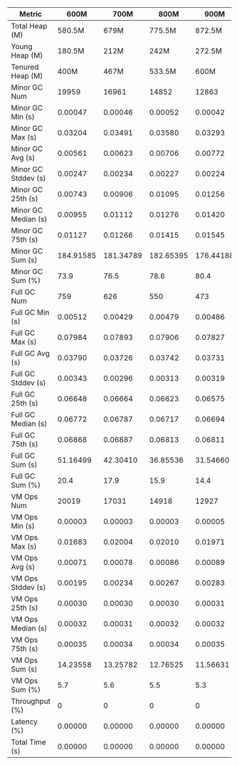 | Metric | 600M | 700M | 800M | 900M | 1GB | 2GB | 4GB | 8GB |
|------|----|----|----|----|---|---|---|---|
| Total Heap (M) | 580.5M | 679M | 775.5M | 872.5M | 994.5M | 1996.5M | 4043.5M | 8140M |
| Young Heap (M) | 180.5M | 212M | 242M | 272.5M | 311.5M | 631M | 1312.5M | 2678.5M |
| Tenured Heap (M) | 400M | 467M | 533.5M | 600M | 683M | 1365.5M | 2731M | 5461.5M |
| Minor GC Num | 19959 | 16961 | 14852 | 12863 | 10807 | 5619 | 2525 | 1132 |
| Minor GC Min (s) | 0.00047 | 0.00046 | 0.00052 | 0.00042 | 0.00040 | 0.00057 | 0.00051 | 0.00046 |
| Minor GC Max (s) | 0.03204 | 0.03491 | 0.03580 | 0.03293 | 0.03445 | 0.02674 | 0.04086 | 0.03419 |
| Minor GC Avg (s) | 0.00561 | 0.00623 | 0.00706 | 0.00772 | 0.00897 | 0.00973 | 0.00985 | 0.00953 |
| Minor GC Stddev (s) | 0.00247 | 0.00234 | 0.00227 | 0.00224 | 0.00214 | 0.00152 | 0.00199 | 0.00170 |
| Minor GC 25th (s) | 0.00743 | 0.00906 | 0.01095 | 0.01256 | 0.01541 | 0.01683 | 0.01659 | 0.01638 |
| Minor GC Median (s) | 0.00955 | 0.01112 | 0.01276 | 0.01420 | 0.01652 | 0.01745 | 0.01709 | 0.01695 |
| Minor GC 75th (s) | 0.01127 | 0.01266 | 0.01415 | 0.01545 | 0.01747 | 0.01817 | 0.01763 | 0.01779 |
| Minor GC Sum (s) | 184.91585 | 181.34789 | 182.65395 | 176.44188 | 175.03988 | 98.77276 | 43.51628 | 19.48814 |
| Minor GC Sum (%) | 73.9 | 76.5 | 78.6 | 80.4 | 81.9 | 97.3 | 97.9 | 86.9 |
| Full GC Num | 759 | 626 | 550 | 473 | 400 | 10 | 2 | 2 |
| Full GC Min (s) | 0.00512 | 0.00429 | 0.00479 | 0.00486 | 0.00478 | 0.00499 | 0.00532 | 0.00516 |
| Full GC Max (s) | 0.07984 | 0.07893 | 0.07906 | 0.07827 | 0.10329 | 0.08804 | 0.00988 | 0.01079 |
| Full GC Avg (s) | 0.03790 | 0.03726 | 0.03742 | 0.03731 | 0.03880 | 0.04030 | 0.00760 | 0.00798 |
| Full GC Stddev (s) | 0.00343 | 0.00296 | 0.00313 | 0.00319 | 0.00561 | 0.00539 | 0.00322 | 0.00398 |
| Full GC 25th (s) | 0.06648 | 0.06664 | 0.06623 | 0.06575 | 0.06605 | 0.06894 | 0.00532 | 0.00516 |
| Full GC Median (s) | 0.06772 | 0.06787 | 0.06717 | 0.06694 | 0.06746 | 0.07077 | 0.00532 | 0.00516 |
| Full GC 75th (s) | 0.06868 | 0.06887 | 0.06813 | 0.06811 | 0.07006 | 0.07143 | 0.00988 | 0.01079 |
| Full GC Sum (s) | 51.16499 | 42.30410 | 36.85536 | 31.54660 | 27.97519 | 0.60133 | 0.01520 | 0.01595 |
| Full GC Sum (%) | 20.4 | 17.9 | 15.9 | 14.4 | 13.1 | 0.6 | 0.0 | 0.1 |
| VM Ops Num | 20019 | 17031 | 14918 | 12927 | 10868 | 5691 | 2593 | 1205 |
| VM Ops Min (s) | 0.00003 | 0.00003 | 0.00003 | 0.00005 | 0.00006 | 0.00002 | 0.00003 | 0.00003 |
| VM Ops Max (s) | 0.01683 | 0.02004 | 0.02010 | 0.01971 | 0.02449 | 0.02183 | 0.01024 | 0.02254 |
| VM Ops Avg (s) | 0.00071 | 0.00078 | 0.00086 | 0.00089 | 0.00100 | 0.00038 | 0.00036 | 0.00243 |
| VM Ops Stddev (s) | 0.00195 | 0.00234 | 0.00267 | 0.00283 | 0.00328 | 0.00078 | 0.00034 | 0.00338 |
| VM Ops 25th (s) | 0.00030 | 0.00030 | 0.00030 | 0.00031 | 0.00031 | 0.00030 | 0.00031 | 0.00035 |
| VM Ops Median (s) | 0.00032 | 0.00031 | 0.00032 | 0.00032 | 0.00033 | 0.00032 | 0.00033 | 0.00052 |
| VM Ops 75th (s) | 0.00035 | 0.00034 | 0.00034 | 0.00035 | 0.00036 | 0.00034 | 0.00035 | 0.00331 |
| VM Ops Sum (s) | 14.23558 | 13.25782 | 12.76525 | 11.56631 | 10.82950 | 2.15283 | 0.93918 | 2.92679 |
| VM Ops Sum (%) | 5.7 | 5.6 | 5.5 | 5.3 | 5.1 | 2.1 | 2.1 | 13.0 |
| Throughput (%) | 0 | 0 | 0 | 0 | 0 | 0 | 0 | 0 |
| Latency (%) | 0.00000 | 0.00000 | 0.00000 | 0.00000 | 0.00000 | 0.00000 | 0.00000 | 0.00000 |
| Total Time (s) | 0.00000 | 0.00000 | 0.00000 | 0.00000 | 0.00000 | 0.00000 | 0.00000 | 0.00000 |
